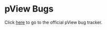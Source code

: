 # pView Bugs
Click [here](https://github.com/ProfessorShep/bugs/issues) to go to the official pView bug tracker.

